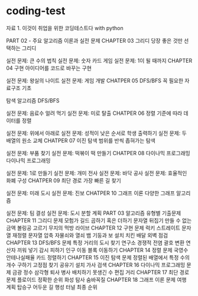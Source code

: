 # coding-test
자료 1. 이것이 취업을 위한 코딩테스트다 with python 

PART 02 - 주요 알고리즘 이론과 실전 문제
CHAPTER 03 그리디
당장 좋은 것만 선택하는 그리디

실전 문제: 큰 수의 법칙
실전 문제: 숫자 카드 게임
실전 문제: 1이 될 때까지
CHAPTER 04 구현
아이디어를 코드로 바꾸는 구현

실전 문제: 왕실의 나이트
실전 문제: 게임 개발
CHATPER 05 DFS/BFS
꼭 필요한 자료구조 기초

탐색 알고리즘 DFS/BFS

실전 문제: 음료수 얼려 먹기
실전 문제: 미로 탈출
CHATPER 06 정렬
기준에 따라 데이터를 정렬

실전 문제: 위에서 아래로
실전 문제: 성적이 낮은 순서로 학생 출력하기
실전 문제: 두 배열의 원소 교체
CHATPER 07 이진 탐색
범위를 반씩 좁혀가는 탐색

실전 문제: 부품 찾기
실전 문제: 떡볶이 떡 만들기
CHATPER 08 다이나믹 프로그래밍
다이나믹 프로그래밍

실전 문제: 1로 만들기
실전 문제: 개미 전사
실전 문제: 바닥 공사
실전 문제: 효율적인 화폐 구성
CHATPER 09 최단 경로
가장 빠른 길 찾기

실전 문제: 미래 도시
실전 문제: 진보
CHATPER 10 그래프 이론
다양한 그래프 알고리즘

실전 문제: 팀 결성
실전 문제: 도시 분할 계획
PART 03 알고리즘 유형별 기출문제
CHAPTER 11 그리디 문제
모험가 길드
곱하기 혹은 더하기
문자열 뒤집기
만들 수 없는 금액
볼링공 고르기
무지의 먹방 라이브
CHAPTER 12 구현 문제
럭키 스트레이트
문자열 재정렬
문자열 압축
자물쇠와 열쇠
뱀
기둥과 보 설치
치킨 배달
외벽 점검
CHAPTER 13 DFS/BFS 문제
특정 거리의 도시 찾기
연구소
경쟁적 전염
괄호 변환
연산자 끼워 넣기
감시 피하기
인구 이동
블록 이동하기
CHAPTER 14 정렬 문제
국영수
안테나실패율
카드 정렬하기
CHAPTER 15 이진 탐색 문제
정렬된 배열에서 특정 수의 개수 구하기
고정점 찾기
공유기 설치
가사 검색
CHAPTER 16 다이나믹 프로그래밍 문제
금광
정수 삼각형
퇴사
병사 배치하기
못생긴 수
편집 거리
CHAPTER 17 최단 경로 문제
플로이드
정확한 순위
화성 탐사
숨바꼭질
CHAPTER 18 그래프 이론 문제
여행 계획
탑승구
어두운 길
행성 터널
최종 순위

